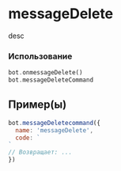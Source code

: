 # messageDelete
desc
### Использование
```php
bot.onmessageDelete()
bot.messageDeleteCommand
```
## Пример(ы)

```javascript
bot.messageDeletecommand({
  name: 'messageDelete',
  code: `
`
// Возвращает: ...
})
```